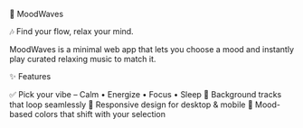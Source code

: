🌊 MoodWaves

🎶 Find your flow, relax your mind.

MoodWaves is a minimal web app that lets you choose a mood and instantly play curated relaxing music to match it.

✨ Features

✅ Pick your vibe – Calm • Energize • Focus • Sleep
🎵 Background tracks that loop seamlessly
📱 Responsive design for desktop & mobile
🌈 Mood-based colors that shift with your selection
